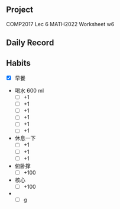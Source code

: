## Project
COMP2017 Lec 6
MATH2022 Worksheet w6
## Daily Record

## Habits
- [x] 早餐
- 喝水 600 ml
	- [ ] +1
	- [ ] +1
	- [ ] +1
	- [ ] +1
	- [ ] +1
	- [ ] +1
- 休息一下
	- [ ] +1
	- [ ] +1
	- [ ] +1
- 俯卧撑
	- [ ] +100
- 核心
	- [ ] +100
- - [ ] g
